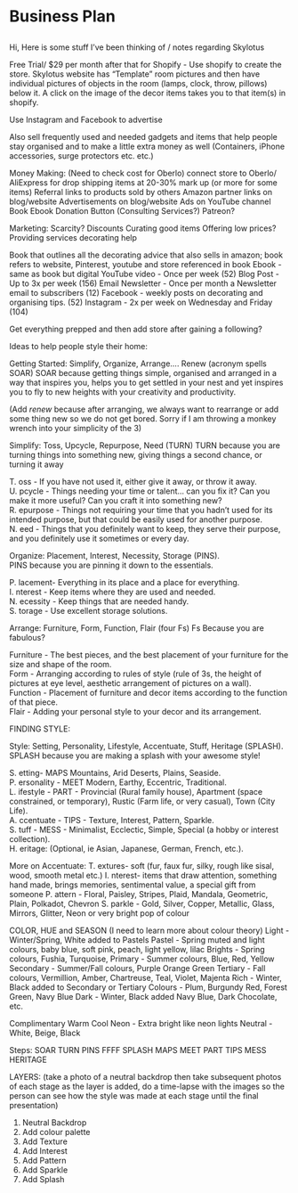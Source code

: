 # Business Plan
## 


Hi, Here is some stuff I’ve been thinking of / notes regarding Skylotus

Free Trial/ $29 per month after that for
Shopify - Use shopify to create the store. Skylotus website has “Template” room pictures and then have individual pictures of objects in the room (lamps, clock, throw, pillows) below it. A click on the image of the decor items takes you to that item(s) in shopify.

Use Instagram and Facebook to advertise

Also sell frequently used and needed gadgets and items that help people stay organised and to make a little extra money as well (Containers, iPhone accessories, surge protectors etc. etc.)

Money Making:
(Need to check cost for Oberlo) connect store to Oberlo/ AliExpress for drop shipping items at 20-30% mark up (or more for some items)
Referral links to products sold by others
Amazon partner links on blog/website
Advertisements on blog/website
Ads on YouTube channel
Book
Ebook
Donation Button
(Consulting Services?)
Patreon?

Marketing:
Scarcity?
Discounts
Curating good items
Offering low prices?
Providing services decorating help

Book that outlines all the decorating advice that also sells in amazon; book refers to website, Pinterest, youtube and store referenced in book
Ebook - same as book but digital
YouTube video - Once per week (52)
Blog Post - Up to 3x per week (156)
Email Newsletter - Once per month a Newsletter email to subscribers (12)
Facebook - weekly posts on decorating and organising tips. (52)
Instagram - 2x per week on Wednesday and Friday (104)

Get everything prepped and then add store after gaining a following?

Ideas to help people style their home:

Getting Started: Simplify, Organize, Arrange.... Renew (acronym spells SOAR)
SOAR because getting things simple, organised and arranged in a way that inspires you, helps you to get settled in your nest and yet inspires you to fly to new heights with your creativity and productivity.

 (Add *renew* because after arranging, we always want to rearrange or add some thing new so we do not get bored. Sorry if I am throwing a monkey wrench into your simplicity of the 3)

Simplify: Toss, Upcycle, Repurpose, Need (TURN)
TURN because you are turning things into something new, giving things a second chance, or turning it away

T. oss - If you have not used it, either give it away, or throw it away.  
U. pcycle - Things needing your time or talent... can you fix it? Can you make it more useful? Can you craft it into something new?   
R. epurpose - Things not requiring your time that you hadn’t used for its intended purpose, but that could be easily used for another purpose.  
N. eed - Things that you definitely want to keep, they serve their purpose, and you definitely use it sometimes or every day.   

Organize: Placement, Interest, Necessity, Storage (PINS).  
PINS because you are pinning it down to the essentials.  

P. lacement- Everything in its place and a place for everything.  
I. nterest - Keep items where they are used and needed.  
N. ecessity - Keep things that are needed handy.  
S. torage - Use excellent storage solutions.  

Arrange: Furniture, Form, Function, Flair (four Fs) 
Fs Because you are fabulous?

Furniture - The best pieces, and the best placement of your furniture for the size and shape of the room.  
Form - Arranging according to rules of style (rule of 3s, the height of pictures at eye level, aesthetic arrangement of pictures on a wall).  
Function - Placement of furniture and decor items according to the function of that piece.  
Flair - Adding your personal style to your decor and its arrangement.  

FINDING STYLE:

Style: Setting, Personality, Lifestyle, Accentuate, Stuff, Heritage (SPLASH).  
SPLASH because you are making a splash with your awesome style!   

S. etting- MAPS Mountains, Arid Deserts, Plains, Seaside.  
P. ersonality - MEET Modern, Earthy, Eccentric, Traditional.  
L. ifestyle - PART - Provincial (Rural family house), Apartment (space constrained, or temporary), Rustic (Farm life, or very casual), Town (City Life).  
A. ccentuate - TIPS - Texture, Interest, Pattern, Sparkle.  
S. tuff - MESS - Minimalist, Ecclectic, Simple, Special (a hobby or interest collection).  
H. eritage: (Optional, ie Asian, Japanese, German, French, etc.).  

More on Accentuate:
T. extures- soft (fur, faux fur, silky, rough like sisal, wood, smooth metal etc.)
I. nterest- items that draw attention, something hand made, brings memories, sentimental value, a special gift from someone
P. attern - Floral, Paisley, Stripes, Plaid, Mandala, Geometric, Plain, Polkadot, Chevron
S. parkle - Gold, Silver, Copper, Metallic, Glass, Mirrors, Glitter, Neon or very bright pop of colour

COLOR, HUE and SEASON (I need to learn more about colour theory)
Light - Winter/Spring, White added to Pastels 
Pastel - Spring muted and light colours, baby blue, soft pink, peach, light yellow, lilac
Brights - Spring colours, Fushia, Turquoise, 
Primary - Summer colours, Blue, Red, Yellow
Secondary - Summer/Fall colours, Purple Orange Green
Tertiary - Fall colours, Vermillion, Amber, Chartreuse, Teal, Violet, Majenta
Rich - Winter, Black added to Secondary or Tertiary Colours - Plum, Burgundy Red, Forest Green, Navy Blue
Dark - Winter, Black added Navy Blue, Dark Chocolate, etc.

Complimentary
Warm
Cool
Neon - Extra bright like neon lights
Neutral - White, Beige, Black

Steps:
SOAR
TURN
PINS
FFFF
SPLASH
MAPS
MEET
PART
TIPS
MESS
HERITAGE

LAYERS: (take a photo of a neutral backdrop then take subsequent photos of each stage as the layer is added, do a time-lapse with the images so the person can see how the style was made at each stage until the final presentation)
1. Neutral Backdrop
2. Add colour palette
3. Add Texture
4. Add Interest
5. Add Pattern
6. Add Sparkle
7. Add Splash

